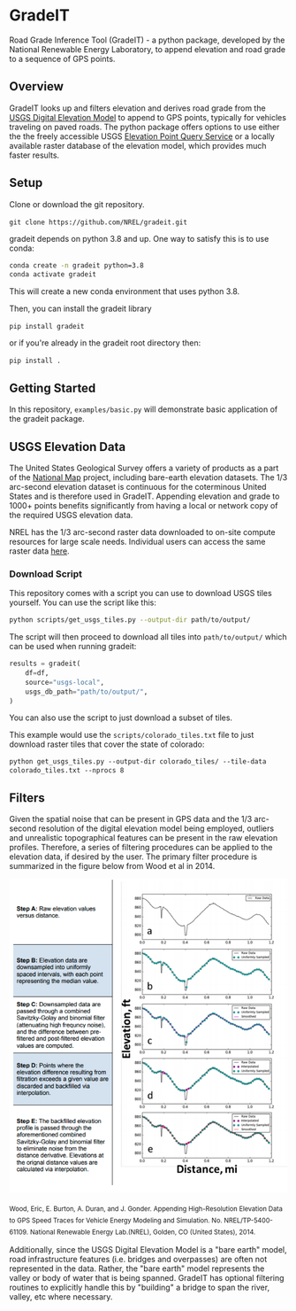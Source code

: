 # GradeIT

Road Grade Inference Tool (GradeIT) - a python package, developed by the National Renewable Energy Laboratory,
to append elevation and road grade to a sequence of GPS points.

## Overview

GradeIT looks up and filters elevation and derives road grade from the
[USGS Digital Elevation Model](https://www.usgs.gov/core-science-systems/ngp/3dep) to append to GPS points, typically
for vehicles traveling on paved roads. The python package offers options to use either the the freely accessible USGS
[Elevation Point Query Service](https://nationalmap.gov/epqs/) or a locally available raster database of the elevation
model, which provides much faster results.

## Setup

Clone or download the git repository.

`git clone https://github.com/NREL/gradeit.git`

gradeit depends on python 3.8 and up. One way to satisfy this is to use conda:

```bash
conda create -n gradeit python=3.8
conda activate gradeit
```

This will create a new conda environment that uses python 3.8.

Then, you can install the gradeit library

`pip install gradeit`

or if you're already in the gradeit root directory then:

`pip install .`

## Getting Started

In this repository, `examples/basic.py` will demonstrate basic application of the gradeit package.

## USGS Elevation Data

The United States Geological Survey offers a variety of products as a part of the [National Map](https://www.usgs.gov/core-science-systems/national-geospatial-program/national-map) project, including bare-earth elevation datasets. The 1/3 arc-second elevation dataset is continuous for the coterminous United States and is therefore used in GradeIT. Appending elevation and grade to 1000+ points benefits significantly from having a local or network copy of the required USGS elevation data.

NREL has the 1/3 arc-second raster data downloaded to on-site compute resources for large scale needs. Individual users can access the same raster data [here](https://prd-tnm.s3.amazonaws.com/index.html?prefix=StagedProducts/Elevation/13/TIFF/current/).

### Download Script

This repository comes with a script you can use to download USGS tiles yourself. You can use the script like this:

```bash
python scripts/get_usgs_tiles.py --output-dir path/to/output/
```

The script will then proceed to download all tiles into `path/to/output/` which can be used when running gradeit:

```python
results = gradeit(
    df=df,
    source="usgs-local",
    usgs_db_path="path/to/output/",
)
```

You can also use the script to just download a subset of tiles.

This example would use the `scripts/colorado_tiles.txt` file to just download raster tiles that cover the state of colorado:

```console
python get_usgs_tiles.py --output-dir colorado_tiles/ --tile-data colorado_tiles.txt --nprocs 8
```

## Filters

Given the spatial noise that can be present in GPS data and the 1/3 arc-second resolution of the digital elevation
model being employed, outliers and unrealistic topographical features can be present in the raw elevation profiles.
Therefore, a series of filtering procedures can be applied to the elevation data, if desired by the user. The primary
filter procedure is summarized in the figure below from Wood et al in 2014.

<img src="docs/imgs/grade_filters.png">

<sub>Wood, Eric, E. Burton, A. Duran, and J. Gonder. Appending High-Resolution Elevation Data to GPS Speed Traces for
Vehicle Energy Modeling and Simulation. No. NREL/TP-5400-61109. National Renewable Energy Lab.(NREL), Golden, CO
(United States), 2014.<sub>

Additionally, since the USGS Digital Elevation Model is a "bare earth" model, road infrastructure features (i.e.
bridges and overpasses) are often not represented in the data. Rather, the "bare earth" model represents the valley or
body of water that is being spanned. GradeIT has optional filtering routines to explicitly handle this by
"building" a bridge to span the river, valley, etc where necessary.
